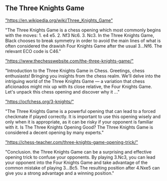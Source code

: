 <h2>The Three Knights Game</h2>
<p><a href="https://en.wikipedia.org/wiki/Three_Knights_Game">"https://en.wikipedia.org/wiki/Three_Knights_Game"</a></p>

<p>"The Three Knights Game is a chess opening which most commonly begins with the moves: 1. e4 e5. 2. Nf3 Nc6. 3. Nc3. In the Three Knights Game, Black chooses to break symmetry in order to avoid the main lines of what is often considered the drawish Four Knights Game after the usual 3...Nf6. The relevant ECO code is C46." </p>

<p><a href="https://www.thechesswebsite.com/the-three-knights-game/">"https://www.thechesswebsite.com/the-three-knights-game/"</a></p>

<p>"Introduction to the Three Knights Game in Chess. Greetings, chess enthusiasts! Bringing you insights from the chess realm. We'll delve into the intriguing world of the Three Knights Game — a variation that chess aficionados might mix up with its close relative, the Four Knights Game. Let's unpack this chess opening and discover why it ..." </p>

<p><a href="https://ocfchess.org/3-knights/">"https://ocfchess.org/3-knights/"</a></p>

<p>"The Three Knights Game is a powerful opening that can lead to a forced checkmate if played correctly. It is important to use this opening wisely and only when it is appropriate, as it can be risky if your opponent is familiar with it. Is The Three Knights Opening Good? The Three Knights Game is considered a decent opening by many experts." </p>

<p><a href="https://chess-teacher.com/three-knights-game-opening-trick/">"https://chess-teacher.com/three-knights-game-opening-trick/"</a></p>

<p>"Conclusion. the Three Knights Game can be a surprising and effective opening trick to confuse your opponents. By playing 3.Nc3, you can lead your opponent into the Four Knights Game and take advantage of the common mistake of playing 3…Bc5. The resulting position after 4.Nxe5 can give you a strong advantage and a winning position." </p>

